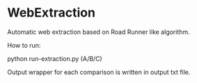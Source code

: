 # WebExtraction

Automatic web extraction based on Road Runner like algorithm.

How to run:

python run-extraction.py (A/B/C)

Output wrapper for each comparison is written in output txt file.